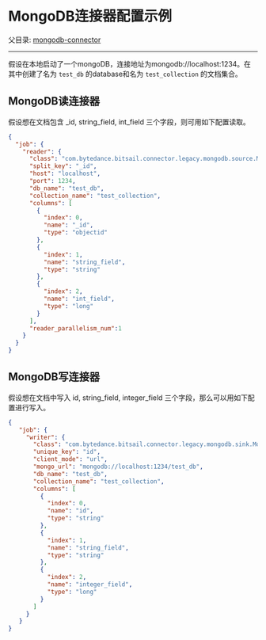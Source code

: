 # MongoDB连接器配置示例

父目录: [mongodb-connector](./mongodb.md)

-----

假设在本地启动了一个mongoDB，连接地址为mongodb://localhost:1234。在其中创建了名为 `test_db` 的database和名为 `test_collection` 的文档集合。

## MongoDB读连接器 

假设想在文档包含 _id, string_field, int_field 三个字段，则可用如下配置读取。

```json
{
  "job": {
    "reader": {
      "class": "com.bytedance.bitsail.connector.legacy.mongodb.source.MongoDBInputFormat",
      "split_key": "_id",
      "host": "localhost",
      "port": 1234,
      "db_name": "test_db",
      "collection_name": "test_collection",
      "columns": [
        {
          "index": 0,
          "name": "_id",
          "type": "objectid"
        },
        {
          "index": 1,
          "name": "string_field",
          "type": "string"
        },
        {
          "index": 2,
          "name": "int_field",
          "type": "long"
        }
      ],
      "reader_parallelism_num":1
    }
  }
}
```

## MongoDB写连接器

假设想在文档中写入 id, string_field, integer_field 三个字段，那么可以用如下配置进行写入。


```json
{
   "job": {
     "writer": {
       "class": "com.bytedance.bitsail.connector.legacy.mongodb.sink.MongoDBOutputFormat",
       "unique_key": "id",
       "client_mode": "url",
       "mongo_url": "mongodb://localhost:1234/test_db",
       "db_name": "test_db",
       "collection_name": "test_collection",
       "columns": [
         {
           "index": 0,
           "name": "id",
           "type": "string"
         },
         {
           "index": 1,
           "name": "string_field",
           "type": "string"
         },
         {
           "index": 2,
           "name": "integer_field",
           "type": "long"
         }
       ]
     }
   }
}
```